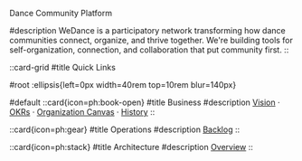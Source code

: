 Dance Community Platform

#description
WeDance is a participatory network transforming how dance communities connect, organize, and thrive together. We're building tools for self-organization, connection, and collaboration that put community first.
::

::card-grid
#title
Quick Links

#root
:ellipsis{left=0px width=40rem top=10rem blur=140px}

#default
::card{icon=ph:book-open}
#title
Business
#description
[Vision](/business/vision) · [OKRs](/business/okrs) · [Organization Canvas](/business/organization-canvas) · [History](/business/history)
::

::card{icon=ph:gear}
#title
Operations
#description
[Backlog](/operations/backlog)
::

::card{icon=ph:stack}
#title
Architecture
#description
[Overview](/architecture/overview)
::
